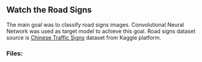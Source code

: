 ## Watch the Road Signs
The main goal was to classify road signs images. Convolutional Neural Network was used as target model to achieve this goal. Road signs dataset source is [Chinese Traffic Signs](https://www.kaggle.com/datasets/dmitryyemelyanov/chinese-traffic-signs) dataset from Kaggle platform.
### Files:
